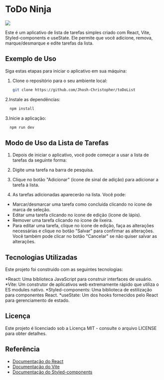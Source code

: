 # ToDo Ninja

<img src="./assets/LogoNinjaa.png">

Este é um aplicativo de lista de tarefas simples criado com React, Vite, Styled-components e useState. Ele permite que você adicione, remova, marque/desmarque e edite tarefas da lista.

## Exemplo de Uso

Siga estas etapas para iniciar o aplicativo em sua máquina:

1. Clone o repositório para o seu ambiente local:

   ```bash
   git clone https://github.com/Jhosh-Christopher/toDoList

2.Instale as dependências:

```bash
  npm install
```

3.Inicie a aplicação:

```bash
  npm run dev
```

## Modo de Uso da Lista de Tarefas

1. Depois de iniciar o aplicativo, você pode começar a usar a lista de tarefas da seguinte forma:

2. Digite uma tarefa na barra de pesquisa.

3. Clique no botão "Adicionar" (ícone de sinal de adição) para adicionar a tarefa à lista.

4. As tarefas adicionadas aparecerão na lista. Você pode:

- Marcar/desmarcar uma tarefa como concluída clicando no ícone de marca de seleção.
- Editar uma tarefa clicando no ícone de edição (ícone de lápis).
- Remover uma tarefa clicando no ícone de lixeira.
- Para editar uma tarefa, clique no ícone de edição, faça as alterações necessárias e clique no botão "Salvar" para 
 confirmar as alterações. Você também pode clicar no botão "Cancelar" se não quiser salvar as alterações.

## Tecnologias Utilizadas
Este projeto foi construído com as seguintes tecnologias:

*React: Uma biblioteca JavaScript para construir interfaces de usuário.
*Vite: Um construtor de aplicativos web extremamente rápido que utiliza o ES modules nativo.
*Styled-components: Uma biblioteca de estilização para componentes React.
*useState: Um dos hooks fornecidos pelo React para gerenciamento de estado.


## Licença
Este projeto é licenciado sob a Licença MIT - consulte o arquivo LICENSE para obter detalhes.

## Referência

 - [Documentação do React](https://legacy.reactjs.org/docs/getting-started.html)
 - [Documentação do Vite](https://vitejs.dev/guide/)
 - [Documentação do Styled-components](https://styled-components.com/docs)
